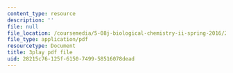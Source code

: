 ```yaml
---
content_type: resource
description: ''
file: null
file_location: /coursemedia/5-08j-biological-chemistry-ii-spring-2016/28215c76125f6150749958516078dead_9zqKwTpT0eA.pdf
file_type: application/pdf
resourcetype: Document
title: 3play pdf file
uid: 28215c76-125f-6150-7499-58516078dead
---
```

